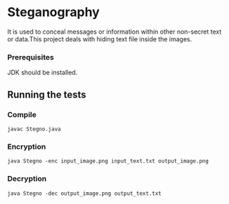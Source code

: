 # Steganography
It is used to conceal messages or information within other non-secret text or data.This project deals with hiding text file inside the images.

### Prerequisites
JDK should be installed.

## Running the tests
### Compile
```
javac Stegno.java
```

### Encryption
```
java Stegno -enc input_image.png input_text.txt output_image.png
```
### Decryption
```
java Stegno -dec output_image.png output_text.txt 
```
    
